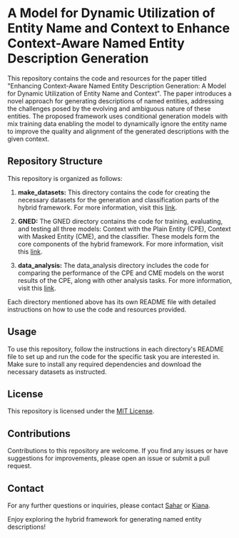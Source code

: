 # A Model for Dynamic Utilization of Entity Name and Context to Enhance Context-Aware ‌Named Entity Description Generation

This repository contains the code and resources for the paper titled "Enhancing Context-Aware ‌Named Entity Description Generation: A Model for Dynamic Utilization of Entity Name and Context". The paper introduces a novel approach for generating descriptions of named entities, addressing the challenges posed by the evolving and ambiguous nature of these entities. The proposed framework uses conditional generation models with mix training data enabling the model to dynamically ignore the entity name to improve the quality and alignment of the generated descriptions with the given context.

## Repository Structure
This repository is organized as follows:

1. **make_datasets:** This directory contains the code for creating the necessary datasets for the generation and classification parts of the hybrid framework. For more information, visit this [link](https://github.com/saharsamr/NED/tree/master/make_datasets#readme).

2. **GNED:** The GNED directory contains the code for training, evaluating, and testing all three models: Context with the Plain Entity (CPE), Context with Masked Entity (CME), and the classifier. These models form the core components of the hybrid framework. For more information, visit this [link](https://github.com/saharsamr/NED/tree/master/GNED#readme).

3. **data_analysis:** The data_analysis directory includes the code for comparing the performance of the CPE and CME models on the worst results of the CPE, along with other analysis tasks. For more information, visit this [link](https://github.com/saharsamr/NED/tree/master/data_analysis#readme).

Each directory mentioned above has its own README file with detailed instructions on how to use the code and resources provided.

## Usage
To use this repository, follow the instructions in each directory's README file to set up and run the code for the specific task you are interested in. Make sure to install any required dependencies and download the necessary datasets as instructed.

## License
This repository is licensed under the [MIT License](https://github.com/git/git-scm.com/blob/main/MIT-LICENSE.txt).

## Contributions
Contributions to this repository are welcome. If you find any issues or have suggestions for improvements, please open an issue or submit a pull request.

## Contact
For any further questions or inquiries, please contact [Sahar](sahar.rajabi@ut.aci.ir) or [Kiana](kghezelbash@aut.ac.ir).

Enjoy exploring the hybrid framework for generating named entity descriptions!
